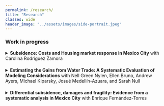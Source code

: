 ```yaml
---
permalink: /research/
title: "Research"
classes: wide
header_image: "../assets/images/side-portrait.jpeg"
---
```


### Work in progress

<details style="margin-bottom:20px;">
	<summary><strong>Subsidence: Costs and Housing market response in Mexico City</strong> with Carolina Rodríguez Zamora
	</summary>
<div align="left" style="padding-left: 20px;line-height:15px"><p><small> We study the costs of and the housing market response to subsidence, the sinking of land areas due to groundwater over-extraction, in Mexico City. Subsidence is a prevalent and worsening phenomenon worldwide, considered in the civil engineering literature to be a major risk to infrastructure in affected urban areas. We use a repeat bank appraisal approach to estimate the costs of subsidence through the housing market, quantifying both damages to private housing units and public infrastructure. Despite our finding that subsidence imposes substantial costs, which are driven by increased likelihood of structural issues and urban flooding, we find that housing development is drawn to sinking plots and away from sinking neighborhoods. An equilibrium model of the housing market rationalizes these findings, highlighting that sunk homes have a low opportunity cost of redevelopment, but that this incentive is distorted if residents face information frictions about future subsidence. We explore this using novel survey evidence on subsidence and beliefs in the city, documenting the presence of substantial frictions in evaluating the risk of future sinking. We use these findings together with our structural model to analyze the welfare gains from policies that address subsidence by reducing groundwater pumping, or alternatively that mitigate information frictions in the housing market. </small> </p></div>
</details>


<details style="margin-bottom:20px;">
	<summary><strong>Estimating the Gains from Water Trade: A Systematic Evaluation of Modeling Considerations</strong> with Nell Green Nylen, Ellen Bruno, Andrew Ayers, Michael Kiparsky, Josué Medellín-Azuara, and Sarah Null
	</summary>
<div align="left" style="padding-left: 20px;line-height:15px">
<p><small> The gains from water trading can vary significantly depending on local conditions as well as the specifics of market design and implementation. However, models of water trading necessarily rely on assumptions that simplify the social, institutional, and environmental landscape within which a water market operates. We systematically evaluate peer-reviewed papers that estimate the gains from water trading to assess how models of water markets take this local context into account. Our results demonstrate that whether and how models incorporate key considerations varies widely, with implications for the accuracy of results. We find that estimates of the economic impacts of water trading in the published literature are more likely to consider distributional effects and incorporate features of the legal and regulatory environment than to account for third-party impacts, transaction costs, the consequences of trading for the economy at large, or the administrative costs associated with setting up and operating a market. Understanding what features a model takes into account is important for interpreting its policy implications. Researchers modeling the gains from trade could better support local decision makers by explicitly articulating their models’ capabilities and limitations.</small> </p>
<p><small> <i>Draft available upon request.</i></small> </p>
</div></details>

<details style="margin-bottom:20px;">
	<summary><strong>Differential subsidence, damages and fragility: Evidence from a systematic analysis in Mexico City</strong> with Enrique Fernández-Torres
	</summary>
<div align="left" style="padding-left: 20px;line-height:15px">
<p><small> Understanding the structural vulnerability of buildings and public infrastructure to differential subsidence is crucial to evaluating the risks and costs that subsidence poses in urban areas. We combine novel estimates of plot-specific differential subsidence in Mexico City with a representative resident survey of structural issues in private residents and public infrastructure to estimate structural fragility curves and damage thresholds. We then extrapolate these findings from micro-data to a city-wide analysis, calculating damages and vulnerability at a city block level.</small></p></div></details>


